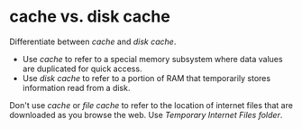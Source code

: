 # cache vs. disk cache

Differentiate between *cache* and *disk cache*. 

- Use *cache* to refer to a special memory subsystem where data values are duplicated for quick access.
- Use *disk cache* to refer to a portion of RAM that temporarily stores information read from a disk.

Don't use *cache* or *file cache* to refer to the location of internet files that are downloaded as you browse the web. Use *Temporary Internet Files folder*.
